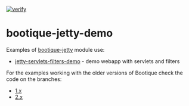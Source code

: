 [![verify](https://github.com/bootique-examples/bootique-jetty-demo/actions/workflows/verify.yml/badge.svg)](https://github.com/bootique-examples/bootique-jetty-demo/actions/workflows/verify.yml)

# bootique-jetty-demo

Examples of [bootique-jetty](https://github.com/bootique/bootique-jetty) module use:

* [jetty-servlets-filters-demo](https://github.com/bootique-examples/bootique-jetty-demo/tree/master/jetty-servlets-filters-demo) - demo webapp with servlets and filters 

For the examples working with the older versions of Bootique check the code on the branches:

* [1.x](https://github.com/bootique-examples/bootique-jetty-demo/tree/1.x)
* [2.x](https://github.com/bootique-examples/bootique-jetty-demo/tree/2.x)

